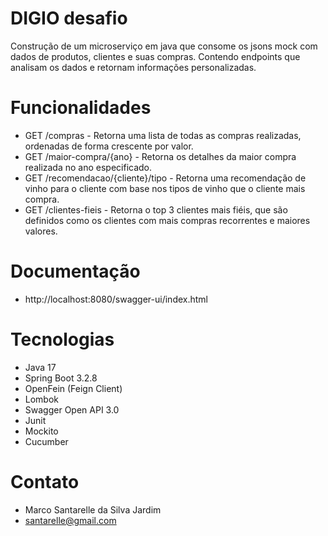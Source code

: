 # DIGIO desafio

Construção de um microserviço em java que consome os jsons mock com dados de produtos, clientes e suas compras.
Contendo endpoints que analisam os dados e retornam informações personalizadas.

# Funcionalidades

- GET /compras - Retorna uma lista de todas as compras realizadas, ordenadas de forma crescente por valor.
- GET /maior-compra/{ano} - Retorna os detalhes da maior compra realizada no ano especificado.
- GET /recomendacao/{cliente}/tipo - Retorna uma recomendação de vinho para o cliente com base nos tipos de vinho que o
  cliente mais compra.
- GET /clientes-fieis - Retorna o top 3 clientes mais fiéis, que são definidos como os clientes com mais compras
  recorrentes e maiores valores.

# Documentação

- http://localhost:8080/swagger-ui/index.html

# Tecnologias

- Java 17
- Spring Boot 3.2.8
- OpenFein (Feign Client)
- Lombok
- Swagger Open API 3.0
- Junit
- Mockito
- Cucumber

# Contato

- Marco Santarelle da Silva Jardim
- santarelle@gmail.com
